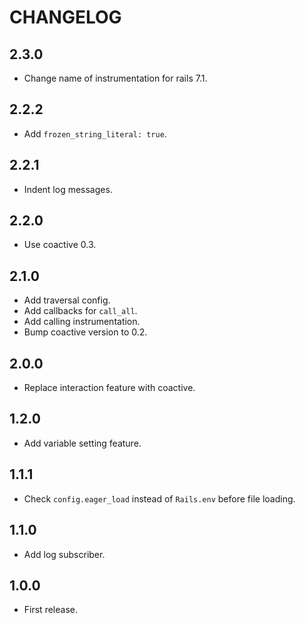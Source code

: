 # CHANGELOG

## 2.3.0

* Change name of instrumentation for rails 7.1.

## 2.2.2

* Add `frozen_string_literal: true`.

## 2.2.1

* Indent log messages.

## 2.2.0

* Use coactive 0.3.

## 2.1.0

* Add traversal config.
* Add callbacks for `call_all`.
* Add calling instrumentation.
* Bump coactive version to 0.2.

## 2.0.0

* Replace interaction feature with coactive.

## 1.2.0

* Add variable setting feature.

## 1.1.1

* Check `config.eager_load` instead of `Rails.env` before file loading.

## 1.1.0

* Add log subscriber.

## 1.0.0

* First release.
